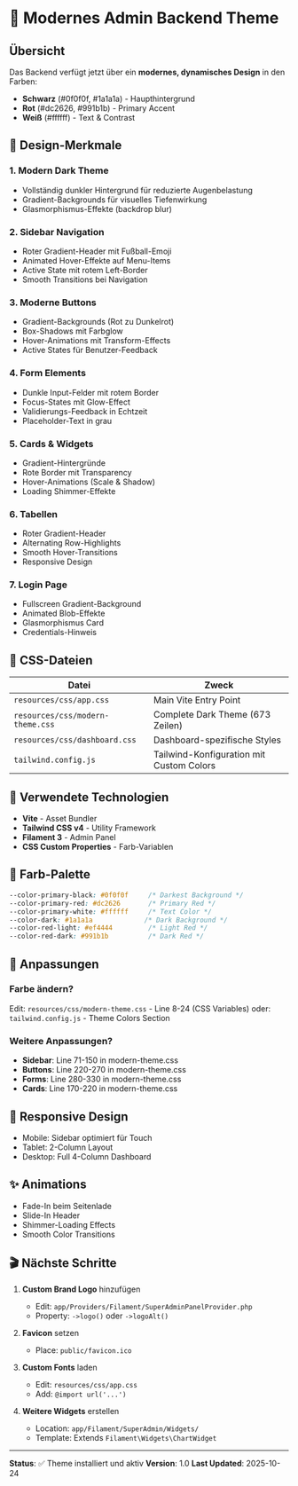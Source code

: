 # 🎨 Modernes Admin Backend Theme

## Übersicht

Das Backend verfügt jetzt über ein **modernes, dynamisches Design** in den Farben:
- **Schwarz** (#0f0f0f, #1a1a1a) - Haupthintergrund
- **Rot** (#dc2626, #991b1b) - Primary Accent
- **Weiß** (#ffffff) - Text & Contrast

## 🎯 Design-Merkmale

### 1. **Modern Dark Theme**
- Vollständig dunkler Hintergrund für reduzierte Augenbelastung
- Gradient-Backgrounds für visuelles Tiefenwirkung
- Glasmorphismus-Effekte (backdrop blur)

### 2. **Sidebar Navigation**
- Roter Gradient-Header mit Fußball-Emoji
- Animated Hover-Effekte auf Menu-Items
- Active State mit rotem Left-Border
- Smooth Transitions bei Navigation

### 3. **Moderne Buttons**
- Gradient-Backgrounds (Rot zu Dunkelrot)
- Box-Shadows mit Farbglow
- Hover-Animations mit Transform-Effects
- Active States für Benutzer-Feedback

### 4. **Form Elements**
- Dunkle Input-Felder mit rotem Border
- Focus-States mit Glow-Effect
- Validierungs-Feedback in Echtzeit
- Placeholder-Text in grau

### 5. **Cards & Widgets**
- Gradient-Hintergründe
- Rote Border mit Transparency
- Hover-Animations (Scale & Shadow)
- Loading Shimmer-Effekte

### 6. **Tabellen**
- Roter Gradient-Header
- Alternating Row-Highlights
- Smooth Hover-Transitions
- Responsive Design

### 7. **Login Page**
- Fullscreen Gradient-Background
- Animated Blob-Effekte
- Glasmorphismus Card
- Credentials-Hinweis

## 📁 CSS-Dateien

| Datei | Zweck |
|-------|-------|
| `resources/css/app.css` | Main Vite Entry Point |
| `resources/css/modern-theme.css` | Complete Dark Theme (673 Zeilen) |
| `resources/css/dashboard.css` | Dashboard-spezifische Styles |
| `tailwind.config.js` | Tailwind-Konfiguration mit Custom Colors |

## 🚀 Verwendete Technologien

- **Vite** - Asset Bundler
- **Tailwind CSS v4** - Utility Framework
- **Filament 3** - Admin Panel
- **CSS Custom Properties** - Farb-Variablen

## 🎨 Farb-Palette

```css
--color-primary-black: #0f0f0f     /* Darkest Background */
--color-primary-red: #dc2626       /* Primary Red */
--color-primary-white: #ffffff     /* Text Color */
--color-dark: #1a1a1a             /* Dark Background */
--color-red-light: #ef4444         /* Light Red */
--color-red-dark: #991b1b          /* Dark Red */
```

## 🔧 Anpassungen

### Farbe ändern?
Edit: `resources/css/modern-theme.css` - Line 8-24 (CSS Variables)
oder: `tailwind.config.js` - Theme Colors Section

### Weitere Anpassungen?
- **Sidebar**: Line 71-150 in modern-theme.css
- **Buttons**: Line 220-270 in modern-theme.css
- **Forms**: Line 280-330 in modern-theme.css
- **Cards**: Line 170-220 in modern-theme.css

## 📱 Responsive Design

- Mobile: Sidebar optimiert für Touch
- Tablet: 2-Column Layout
- Desktop: Full 4-Column Dashboard

## ✨ Animations

- Fade-In beim Seitenlade
- Slide-In Header
- Shimmer-Loading Effects
- Smooth Color Transitions

## 🎬 Nächste Schritte

1. **Custom Brand Logo** hinzufügen
   - Edit: `app/Providers/Filament/SuperAdminPanelProvider.php`
   - Property: `->logo()` oder `->logoAlt()`

2. **Favicon** setzen
   - Place: `public/favicon.ico`

3. **Custom Fonts** laden
   - Edit: `resources/css/app.css`
   - Add: `@import url('...')`

4. **Weitere Widgets** erstellen
   - Location: `app/Filament/SuperAdmin/Widgets/`
   - Template: Extends `Filament\Widgets\ChartWidget`

---

**Status**: ✅ Theme installiert und aktiv
**Version**: 1.0
**Last Updated**: 2025-10-24
